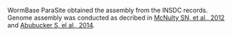 [//]: # (Created by ./bin/manage_files.pl from ./species/Onchocerca_flexuosa/PRJNA230512/Onchocerca_flexuosa_PRJNA230512.assembly.html on Thu Jun 11 13:45:01 2020)
WormBase ParaSite obtained the assembly from the INSDC records. Genome assembly was conducted as decribed in [McNulty SN, et al., 2012](https://europepmc.org/search?query=PMC3458923) and [Abubucker S, el al., 2014](https://europepmc.org/search?query=PMC3997825).
